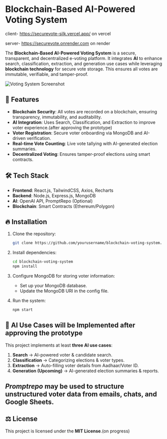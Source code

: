 # Blockchain-Based AI-Powered Voting System

client- https://securevote-silk.vercel.app/   on vercel

server- https://securevote.onrender.com   on render

The **Blockchain-Based AI-Powered Voting System** is a secure, transparent, and decentralized e-voting platform. It integrates **AI** to enhance search, classification, extraction, and generation use cases while leveraging **blockchain technology** for secure vote storage. This ensures all votes are immutable, verifiable, and tamper-proof.

![Voting System Screenshot](https://media-hosting.imagekit.io//8817bdec60e54a29/screenshot_1738693022423.png?Expires=1833301026&Key-Pair-Id=K2ZIVPTIP2VGHC&Signature=yQuUmolRZW2F84LDT5wzOFFEMdlToOirQJJlUTOpMvv8P8TgnEUVPQcXB4sUXOZSGe2StXGe3WMzpBikDX-rbsIUeVdLWMe3vrLmq23q5-R37jlUcdj3azwz3fyYvF95YkdLQt-FVwVOxxtSXgioIo5IwxcVZfkaAr-OayyncLwbXrydcCIqlXe9ZQAKJTYo0C59dgJ3pCVg7u77hnOblswzdVWjkpMyTzg1-V9uUt8w2lRr3dWP6fKpXLr2Ol6pOz0tGQaSCF~6QlGBDiEz8bngdwSwywGITFlWCUtgkNJxnf1JkmRdys7k6IUlJ7eCorj6RBIh1PADqgPWY4mVWg__)

## 🚀 Features

- **Blockchain Security**: All votes are recorded on a blockchain, ensuring transparency, immutability, and auditability.
- **AI Integration**: Uses Search, Classification, and Extraction to improve voter experience.(after approving the prototype)
- **Voter Registration**: Secure voter onboarding via MongoDB and AI-driven verification.
- **Real-time Vote Counting**: Live vote tallying with AI-generated election summaries.
- **Decentralized Voting**: Ensures tamper-proof elections using smart contracts.

## 🛠 Tech Stack

- **Frontend**: React.js, TailwindCSS, Axios, Recharts
- **Backend**: Node.js, Express.js, MongoDB
- **AI**: OpenAI API, PromptRepo (Optional)
- **Blockchain**: Smart Contracts (Ethereum/Polygon)

## 🔥 Installation

1. Clone the repository:
    ```bash
    git clone https://github.com/yourusername/blockchain-voting-system.git
    ```

2. Install dependencies:
    ```bash
    cd blockchain-voting-system
    npm install
    ```

3. Configure MongoDB for storing voter information:
    - Set up your MongoDB database.
    - Update the MongoDB URI in the config file.

4. Run the system:
    ```bash
    npm start
    ```

## 🧠 AI Use Cases will be Implemented after approving the prototype


This project implements at least **three AI use cases**:
1. **Search** → AI-powered voter & candidate search.
2. **Classification** → Categorizing elections & voter types.
3. **Extraction** → Auto-filling voter details from Aadhaar/Voter ID.
4. **Generation (Upcoming)** → AI-generated election summaries & reports.

## ***Promptrepo*** may be used to structure unstructured voter data from emails, chats, and Google Sheets.



## ⚖️ License

This project is licensed under the **MIT License**.(on progress)

